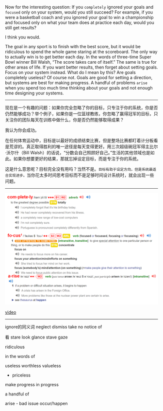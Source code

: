 Now for the interesting question: If you `completely` ignored your
goals and `focused` only on your system, would you still succeed? For
example, if you were a basketball coach and you ignored your goal to
win a championship and focused only on what your team does at
practice each day, would you still get results?

I think you would.

The goal in any sport is to finish with the best score, but it would be
ridiculous to spend the whole game staring at the scoreboard. The only
way to actually win is to get better each day. In the words of three-time
Super Bowl winner Bill Walsh, “The score takes care of itself.” The
same is true for other areas of life. If you want better results, then
forget about setting goals. Focus on your system instead.
What do I mean by this? Are goals completely useless? Of course
not. Goals are good for setting a direction, but systems are best for
making progress. A handful of problems `arise` when you spend too
much time thinking about your goals and not enough time designing
your systems.

---
现在是一个有趣的问题：如果你完全忽略了你的目标，只专注于你的系统，你是否仍然能够成功？举个例子，如果你是一位篮球教练，你忽略了赢得冠军的目标，只关注你的团队每天在训练中做什么，你是否仍然能够取得成果？

我认为你会成功。

在任何体育运动中，目标是以最好的成绩结束比赛，但是整场比赛都盯着计分板看是荒谬的。真正取得胜利的唯一途径是每天变得更好。用三次超级碗冠军得主比尔·沃尔什（Bill Walsh）的话说，“分数会自己照顾好自己。”生活的其他领域也是如此。如果你想要更好的结果，那就忘掉设定目标，而是专注于你的系统。

这是什么意思呢？目标完全没有用吗？当然不是。`目标有助于设定方向，但是系统最适合实现进步。`当你花太多时间思考目标而不是足够时间设计系统时，就会出现一些问题。

---

 ![alt text](source/P28-1.png "Output Vacabulary")

[video](https://www.bilibili.com/video/BV1ms4y1D7LE/?spm_id_from=333.999.0.0)

---
ignore的同义词
neglect
dismiss
take no notice of

看
stare
look
glance
stave
gaze

ridiculous

in the words of

useless
worthless
valueless
- priceless
  
make progress
in progress

a handful of

arise - bad issue
occur/happen